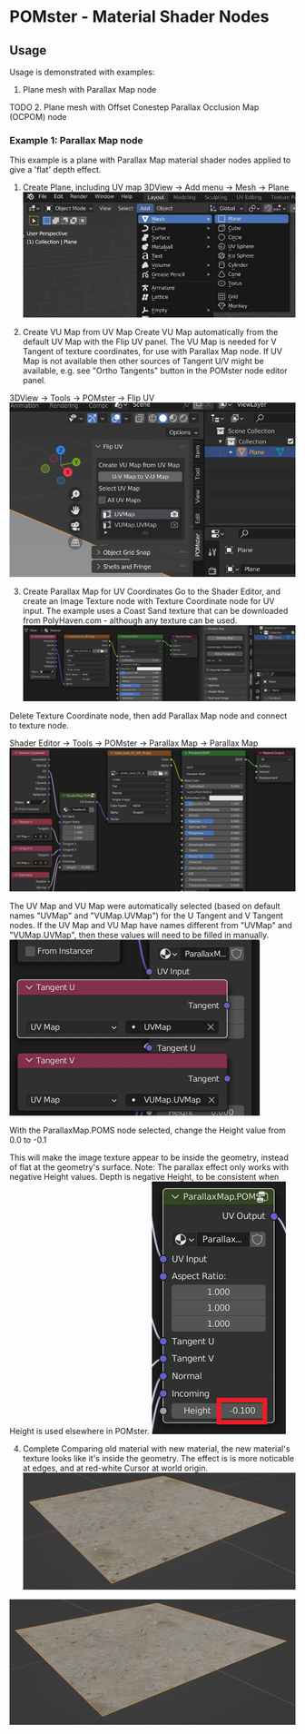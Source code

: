 # POMster - Material Shader Nodes

## Usage
Usage is demonstrated with examples:
1. Plane mesh with Parallax Map node

TODO 2. Plane mesh with Offset Conestep Parallax Occlusion Map (OCPOM) node

### Example 1: Parallax Map node
This example is a plane with Parallax Map material shader nodes applied to give a 'flat' depth effect.

1. Create Plane, including UV map
3DView -> Add menu -> Mesh -> Plane
![picture](docs/assets/mat_shader_nodes/parallax_map/create_plane.png)

2. Create VU Map from UV Map
Create VU Map automatically from the default UV Map with the Flip UV panel.
The VU Map is needed for V Tangent of texture coordinates, for use with Parallax Map node.
If UV Map is not available then other sources of Tangent U/V might be available, e.g. see "Ortho Tangents" button in the POMster node editor panel.

3DView -> Tools -> POMster -> Flip UV
![picture](docs/assets/mat_shader_nodes/parallax_map/flip_uv.png)

3. Create Parallax Map for UV Coordinates
Go to the Shader Editor, and create an Image Texture node with Texture Coordinate node for UV input.
The example uses a Coast Sand texture that can be downloaded from PolyHaven.com - although any texture can be used.
![picture](docs/assets/mat_shader_nodes/parallax_map/before_parallax_map.png)

Delete Texture Coordinate node, then add Parallax Map node and connect to texture node.

Shader Editor -> Tools -> POMster -> Parallax Map -> Parallax Map
![picture](docs/assets/mat_shader_nodes/parallax_map/after_parallax_map.png)

The UV Map and VU Map were automatically selected (based on default names "UVMap" and "VUMap.UVMap") for the U Tangent and V Tangent nodes.
If the UV Map and VU Map have names different from "UVMap" and "VUMap.UVMap", then these values will need to be filled in manually.
![picture](docs/assets/mat_shader_nodes/parallax_map/parallax_map_uv_vu_map_names.png)

With the ParallaxMap.POMS node selected, change the Height value from 0.0 to -0.1

This will make the image texture appear to be inside the geometry, instead of flat at the geometry's surface.
Note: The parallax effect only works with negative Height values. Depth is negative Height, to be consistent when Height is used elsewhere in POMster.
![picture](docs/assets/mat_shader_nodes/parallax_map/change_height_0.1.png)

4. Complete
Comparing old material with new material, the new material's texture looks like it's inside the geometry.
The effect is is more noticable at edges, and at red-white Cursor at world origin.
![picture](docs/assets/mat_shader_nodes/parallax_map/before_parallax_render.png)

![picture](docs/assets/mat_shader_nodes/parallax_map/after_parallax_render.png)
